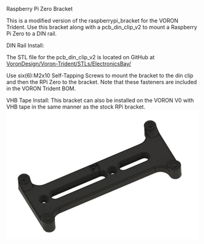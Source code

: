 Raspberry Pi Zero Bracket

This is a modified version of the raspberrypi_bracket for the VORON Trident. Use this bracket along with a pcb_din_clip_v2 to mount a Raspberry Pi Zero to a DIN rail.

DIN Rail Install:

 The STL file for the pcb_din_clip_v2 is located on GitHub at [VoronDesign/Voron-Trident/STLs/ElectronicsBay/](https://github.com/VoronDesign/Voron-Trident/tree/main/STLs/ElectronicsBay)
  
 Use six(6):M2x10 Self-Tapping Screws to mount the bracket to the din clip and then the RPi Zero to the bracket. Note that these fasteners are included in the VORON Trident BOM.

VHB Tape Install:
 This bracket can also be installed on the VORON V0 with VHB tape in the same manner as the stock RPi bracket.
![Render of Raspberry Pi Zero Bracket](image/Rendering.JPG)
